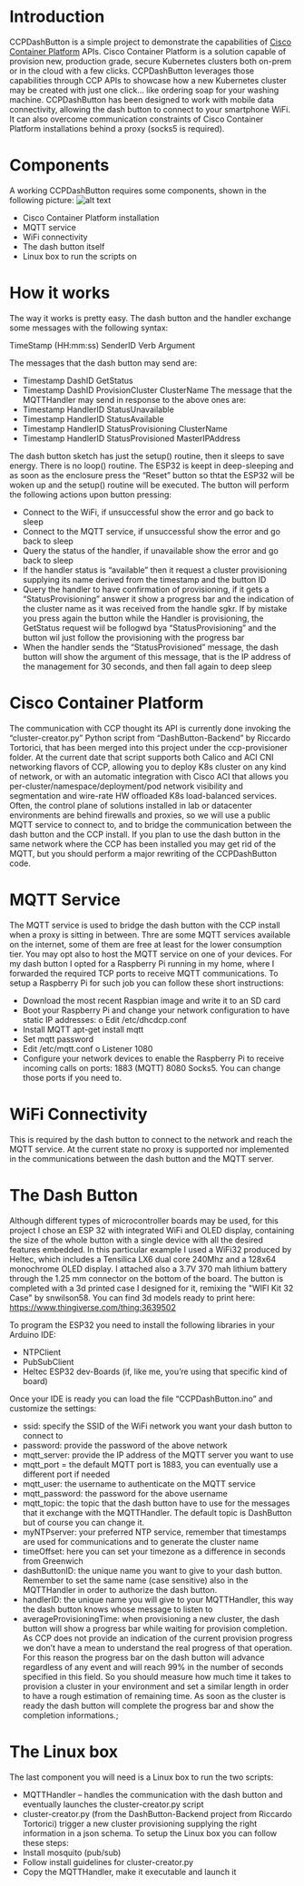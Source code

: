 # Introduction
CCPDashButton is a simple project to demonstrate the capabilities of [Cisco Container Platform](https://www.cisco.com/c/en/us/products/cloud-systems-management/container-platform/index.html) APIs.
Cisco Container Platform is a solution capable of provision new, production grade, secure Kubernetes clusters both on-prem or in the cloud with a few clicks.
CCPDashButton leverages those capabilities through CCP APIs to showcase how a new Kubernetes cluster may be created with just one click... like ordering soap for your washing machine.
CCPDashButton has been designed to work with mobile data connectivity, allowing the dash button to connect to your smartphone WiFi. It can also overcome communication constraints of Cisco Container Platform installations behind a proxy (socks5 is required).

# Components
A working CCPDashButton requires some components, shown in the following picture:
 ![alt text](https://github.com/fdiniro/CCPDashButton/blob/master/CCPDashButton_architecture.png "CCPDashButton architecture")<br>
-	Cisco Container Platform installation
-	MQTT service
-	WiFi connectivity 
-	The dash button itself
-	Linux box to run the scripts on

# How it works
The way it works is pretty easy.
The dash button and the handler exchange some messages with the following syntax:

TimeStamp (HH:mm:ss) 		SenderID	 	Verb		Argument

The messages that the dash button may send are:
-	Timestamp	DashID		GetStatus
-	Timestamp	DashID		ProvisionCluster	ClusterName
The message that the MQTTHandler may send in response to the above ones are:
-	Timestamp	HandlerID	StatusUnavailable
-	Timestamp	HandlerID  	StatusAvailable
-	Timestamp	HandlerID	StatusProvisioning	ClusterName
-	Timestamp	HandlerID	StatusProvisioned	MasterIPAddress

The dash button sketch has just the setup() routine, then it sleeps to save energy. There is no loop() routine.
The ESP32 is keept in deep-sleeping and as soon as the enclosure press the “Reset” button so thtat the ESP32 will be woken up and the setup() routine will be executed.
The button will perform the following actions upon button pressing:
-	Connect to the WiFi, if unsuccessful show the error and go back to sleep
-	Connect to the MQTT service, if unsuccessful show the error and go back to sleep
-	Query the status of the handler, if unavailable show the error and go back to sleep
-	If the handler status is “available” then it request a cluster provisioning supplying its name derived from the timestamp and the button ID
-	Query the handler to have confirmation of provisioning, if it gets a “StatusProvisioning” answer it show a progress bar and the indication of the cluster name as it was received from the handle sgkr. If by mistake you press again the button while the Handler is provisioning, the GetStatus request wiil be follogwd bya “StatusProvisioning” and the button wil just follow the provisioning with the progress bar
-	When the handler sends the “StatusProvisioned” message, the dash button will show the argument of this message, that is the IP address of the management for 30 seconds, and then fall again to deep sleep

# Cisco Container Platform 
The communication with CCP thought its API is currently done invoking the “cluster-creator.py” Python script from “DashButton-Backend” by Riccardo Tortorici, that has been merged into this project under the ccp-provisioner folder. At the current date that script supports both Calico and ACI CNI networking flavors of CCP, allowing you to deploy K8s cluster on any kind of network, or with an automatic integration with Cisco ACI that allows you per-cluster/namespace/deployment/pod network visibility and segmentation and wire-rate HW offloaded K8s load-balanced services. 
Often, the control plane of solutions installed in lab or datacenter environments are behind firewalls and proxies, so we will use a public MQTT service to connect to, and to bridge the communication between the dash button and the CCP install. If you plan to use the dash button in the same network where the CCP has been installed you may get rid of the MQTT, but you should perform a major rewriting of the CCPDashButton code.

# MQTT Service
The MQTT service is used to bridge the dash button with the CCP install when a proxy is sitting in between. Thre are some MQTT services available on the internet, some of them are free at least for the lower consumption tier. You may opt also to host the MQTT service on one of your devices.
For my dash button I opted for a Raspberry Pi running in my home, where I forwarded the required TCP ports to receive MQTT communications.
To setup a Raspberry Pi for such job you can follow these short instructions:
-	Download the most recent Raspbian image and write it to an SD card
-	Boot your Raspberry Pi and change your network configuration to have static IP addresses:
o	Edit /etc/dhcdcp.conf
-	Install MQTT apt-get install mqtt
-	Set mqtt password
-	Edit /etc/mqtt.conf 
o	Listener 1080
-	Configure your network devices to enable the Raspberry Pi to receive incoming calls on ports: 1883 (MQTT) 8080 Socks5. You can change those ports if you need to. 

# WiFi Connectivity
This is required by the dash button to connect to the network and reach the MQTT service.
At the current state no proxy is supported nor implemented in the communications between the dash button and the MQTT server.

# The Dash Button
Although different types of microcontroller boards may be used, for this project I chose an ESP 32 with integrated WiFi and OLED display, containing the size of the whole button with a single device with all the desired features embedded. In this particular example I used a WiFi32 produced by Heltec, which includes a Tensilica LX6 dual core 240Mhz and a 128x64 monochrome OLED display. I attached also a 3.7V 370 mah lithium battery through the 1.25 mm connector on the bottom of the board.
The button is completed with a 3d printed case I designed for it, remixing the "WIFI Kit 32 Case" by snwilson58. You can find 3d models ready to print here: https://www.thingiverse.com/thing:3639502

To program the ESP32 you need to install the following libraries in your Arduino IDE:
-	NTPClient
-	PubSubClient
-	Heltec ESP32 dev-Boards (if, like me, you’re using that specific kind of board)

Once your IDE is ready you can load the file “CCPDashButton.ino” and customize the settings:

-	ssid: specify the SSID of the WiFi network you want your dash button to connect to
-	password: provide the password of the above network
-	mqtt_server: provide the IP address of the MQTT server you want to use
-	mqtt_port = the default MQTT port is 1883, you can eventually use a different port if needed
-	mqtt_user: the username to authenticate on the MQTT service
-	mqtt_password: the password for the above username
-	mqtt_topic: the topic that the dash button have to use for the messages that it exchange with the MQTTHandler. The default topic is DashButton but of course you can change it.
-	myNTPserver: your preferred NTP service, remember that timestamps are used for communications and to generate the cluster name
-	timeOffset: here you can set your timezone as a difference in seconds from Greenwich
-	dashButtonID: the unique name you want to give to your dash button. Remember to set the same name (case sensitive) also in the MQTTHandler in order to authorize the dash button. 
-	handlerID: the unique name you will give to your MQTTHandler, this way the dash button knows whose message to listen to
-	averageProvisioningTime: when provisioning a new cluster, the dash button will show a progress bar while waiting for provision completion. As CCP does not provide an indication of the current provision progress we don’t have a mean to understand the real progress of that operation. For this reason the progress bar on the dash button will advance regardless of any event and will reach 99% in the number of seconds specified in this field. So you should measure how much time it takes to provision a cluster in your environment and set a similar length in order to have a rough estimation of remaining time. As soon as the cluster is ready the dash button will complete the progress bar and show the completion informations.;


# The Linux box
The last component you will need is a Linux box to run the two scripts:
-	MQTTHandler – handles the communication with the dash button and eventually launches the cluster-creator.py script
-	cluster-creator.py (from the DashButton-Backend project from Riccardo Tortorici) trigger a new cluster provisioning supplying the right information in a json schema.
To setup the Linux box you can follow these steps:
-	Install mosquito (pub/sub)
-	Follow install guidelines for cluster-creator.py
-	Copy the MQTTHandler, make it executable and launch it
